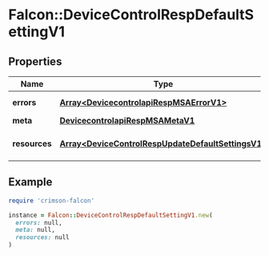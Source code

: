 # Falcon::DeviceControlRespDefaultSettingV1

## Properties

| Name | Type | Description | Notes |
| ---- | ---- | ----------- | ----- |
| **errors** | [**Array&lt;DevicecontrolapiRespMSAErrorV1&gt;**](DevicecontrolapiRespMSAErrorV1.md) | Array of errors |  |
| **meta** | [**DevicecontrolapiRespMSAMetaV1**](DevicecontrolapiRespMSAMetaV1.md) |  | [optional] |
| **resources** | [**Array&lt;DeviceControlRespUpdateDefaultSettingsV1&gt;**](DeviceControlRespUpdateDefaultSettingsV1.md) | Array of default settings |  |

## Example

```ruby
require 'crimson-falcon'

instance = Falcon::DeviceControlRespDefaultSettingV1.new(
  errors: null,
  meta: null,
  resources: null
)
```

